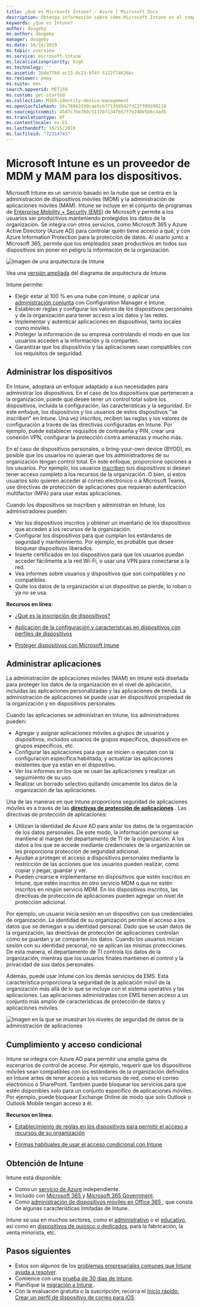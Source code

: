 ```yaml
---
title: ¿Qué es Microsoft Intune? - Azure | Microsoft Docs
description: Obtenga información sobre cómo Microsoft Intune es el componente de administración de dispositivos móviles (MDM) y de administración de aplicaciones móviles (MAM) de la solución Enterprise Mobility + Security y sobre cómo ayuda a proteger los datos de la empresa.
keywords: ¿Qué es Intune?
author: dougeby
ms.author: dougeby
manager: dougeby
ms.date: 10/14/2019
ms.topic: overview
ms.service: microsoft-intune
ms.localizationpriority: high
ms.technology: ''
ms.assetid: 3b4e778d-ac13-4c23-974f-5122f74626bc
ms.reviewer: pmay
ms.suite: ems
search.appverid: MET150
ms.custom: get-started
ms.collection: M365-identity-device-management
ms.openlocfilehash: 56c76663330cae5cb771358542fd22ff09398118
ms.sourcegitcommit: 45d7c76e760c5117bf134fb57f7e248e5b6c4ad5
ms.translationtype: HT
ms.contentlocale: es-ES
ms.lasthandoff: 10/15/2019
ms.locfileid: "72314743"
---
```

# <a name="microsoft-intune-is-an-mdm-and-mam-provider-for-your-devices"></a>Microsoft Intune es un proveedor de MDM y MAM para los dispositivos.

Microsoft Intune es un servicio basado en la nube que se centra en la administración de dispositivos móviles (MDM) y la administración de aplicaciones móviles (MAM). Intune se incluye en el conjunto de programas de [Enterprise Mobility + Security (EMS)](https://www.microsoft.com/microsoft-365/enterprise-mobility-security) de Microsoft y permite a los usuarios ser productivos manteniendo protegidos los datos de la organización. Se integra con otros servicios, como Microsoft 365 y Azure Active Directory (Azure AD) para controlar quién tiene acceso a qué, y con Azure Information Protection para la protección de datos. Al usarlo junto a Microsoft 365, permite que los empleados sean productivos en todos sus dispositivos sin poner en peligro la información de la organización.

![Imagen de una arquitectura de Intune](./media/what-is-intune/intunearch_sm.png)

Vea una [versión ampliada](./media/what-is-intune/intunearchitecture.svg) del diagrama de arquitectura de Intune.

Intune permite:

- Elegir estar al 100 % en una nube con Intune, o aplicar una [administración conjunta](https://docs.microsoft.com/sccm/comanage/overview) con Configuration Manager e Intune.
- Establecer reglas y configurar los valores de los dispositivos personales y de la organización para tener acceso a los datos y las redes.
- Implementar y autenticar aplicaciones en dispositivos, tanto locales como móviles.
- Proteger la información de su empresa controlando el modo en que los usuarios acceden a la información y la comparten.
- Garantizar que los dispositivos y las aplicaciones sean compatibles con los requisitos de seguridad.

## <a name="manage-devices"></a>Administrar los dispositivos

En Intune, adoptará un enfoque adaptado a sus necesidades para administrar los dispositivos. En el caso de los dispositivos que pertenecen a la organización, puede que desee tener un control total sobre los dispositivos, incluida la configuración, las características y la seguridad. En este enfoque, los dispositivos y los usuarios de estos dispositivos "se inscriben" en Intune. Una vez inscritos, reciben las reglas y los valores de configuración a través de las directivas configuradas en Intune. Por ejemplo, puede establecer requisitos de contraseña y PIN, crear una conexión VPN, configurar la protección contra amenazas y mucho más.

En el caso de dispositivos personales, o bring-your-own device (BYOD), es posible que los usuarios no quieran que los administradores de su organización tengan control total. En este enfoque, proporcione opciones a los usuarios. Por ejemplo, los usuarios [inscriben](../enrollment/device-enrollment.md) sus dispositivos si desean tener acceso completo a los recursos de la organización. O bien, si estos usuarios solo quieren acceder al correo electrónico o a Microsoft Teams, use directivas de protección de aplicaciones que requieran autenticación multifactor (MFA) para usar estas aplicaciones.

Cuando los dispositivos se inscriben y administran en Intune, los administradores pueden:

- Ver los dispositivos inscritos y obtener un inventario de los dispositivos que acceden a los recursos de la organización.
- Configurar los dispositivos para que cumplan los estándares de seguridad y mantenimiento. Por ejemplo, es probable que desee bloquear dispositivos liberados.
- Inserte certificados en los dispositivos para que los usuarios puedan acceder fácilmente a la red Wi-Fi, o usar una VPN para conectarse a la red.
- Vea informes sobre usuarios y dispositivos que son compatibles y no compatibles.
- Quite los datos de la organización si un dispositivo se pierde, lo roban o ya no se usa.

**Recursos en línea**:

- [¿Qué es la inscripción de dispositivos?](../enrollment/device-enrollment.md)

- [Aplicación de la configuración y características en dispositivos con perfiles de dispositivos](../configuration/device-profiles.md)

- [Proteger dispositivos con Microsoft Intune](../protect/device-protect.md)

## <a name="manage-apps"></a>Administrar aplicaciones

La administración de aplicaciones móviles (MAM) en Intune está diseñada para proteger los datos de la organización en el nivel de aplicación, incluidas las aplicaciones personalizadas y las aplicaciones de tienda. La administración de aplicaciones se puede usar en dispositivos propiedad de la organización y en dispositivos personales.

Cuando las aplicaciones se administran en Intune, los administradores pueden:

- Agregar y asignar aplicaciones móviles a grupos de usuarios y dispositivos, incluidos usuarios de grupos específicos, dispositivos en grupos específicos, etc.
- Configurar las aplicaciones para que se inicien o ejecuten con la configuración específica habilitada, y actualizar las aplicaciones existentes que ya están en el dispositivo.
- Ver los informes en los que se usan las aplicaciones y realizar un seguimiento de su uso.
- Realizar un borrado selectivo quitando únicamente los datos de la organización de las aplicaciones.

Una de las maneras en que Intune proporciona seguridad de aplicaciones móviles es a través de las **[directivas de protección de aplicaciones](../apps/app-protection-policy.md)** . Las directivas de protección de aplicaciones:

- Utilizan la identidad de Azure AD para aislar los datos de la organización de los datos personales. De este modo, la información personal se mantiene al margen del departamento de TI de la organización. A los datos a los que se accede mediante credenciales de la organización se les proporciona protección de seguridad adicional.
- Ayudan a proteger el acceso a dispositivos personales mediante la restricción de las acciones que los usuarios pueden realizar, como copiar y pegar, guardar y ver.
- Pueden crearse e implementarse en dispositivos que estén inscritos en Intune, que estén inscritos en otro servicio MDM o que no estén inscritos en ningún servicio MDM. En los dispositivos inscritos, las directivas de protección de aplicaciones pueden agregar un nivel de protección adicional.

Por ejemplo, un usuario inicia sesión en un dispositivo con sus credenciales de organización. La identidad de su organización permite el acceso a los datos que se deniegan a su identidad personal. Dado que se usan datos de la organización, las directivas de protección de aplicaciones controlan cómo se guardan y se comparten los datos. Cuando los usuarios inician sesión con su identidad personal, no se aplican las mismas protecciones. De esta manera, el departamento de TI controla los datos de la organización, mientras que los usuarios finales mantienen el control y la privacidad de sus datos personales.

Además, puede usar Intune con los demás servicios de EMS. Esta característica proporciona la seguridad de la aplicación móvil de la organización más allá de lo que se incluye con el sistema operativo y las aplicaciones. Las aplicaciones administradas con EMS tienen acceso a un conjunto más amplio de características de protección de datos y aplicaciones móviles.

![Imagen en la que se muestran los niveles de seguridad de datos de la administración de aplicaciones](./media/what-is-intune/managing-mobile-apps.png)

## <a name="compliance-and-conditional-access"></a>Cumplimiento y acceso condicional

Intune se integra con Azure AD para permitir una amplia gama de escenarios de control de acceso. Por ejemplo, requerir que los dispositivos móviles sean compatibles con los estándares de la organización definidos en Intune antes de tener acceso a los recursos de red, como el correo electrónico o SharePoint. También puede bloquear los servicios para que estén disponibles solo para un conjunto específico de aplicaciones móviles. Por ejemplo, puede bloquear Exchange Online de modo que solo Outlook o Outlook Mobile tengan acceso a él.

**Recursos en línea**:

- [Establecimiento de reglas en los dispositivos para permitir el acceso a recursos de su organización](../protect/device-compliance-get-started.md)

- [Formas habituales de usar el acceso condicional con Intune](../protect/conditional-access-intune-common-ways-use.md)

## <a name="how-to-get-intune"></a>Obtención de Intune

Intune está disponible:

- Como un [servicio de Azure](https://go.microsoft.com/fwlink/?linkid=2090973) independiente.
- Incluido con [Microsoft 365 ](https://www.microsoft.com/microsoft-365/enterprise-mobility-security/microsoft-intune) y [Microsoft 365 Government](https://www.microsoft.com/microsoft-365/government).
- Como [administración de dispositivos móviles en Office 365 ](https://support.office.com/article/choose-between-mdm-for-office-365-and-microsoft-intune-c93d9ab9-efb2-4349-9b93-30c30562ee22), que consta de algunas características limitadas de Intune.

Intune se usa en muchos sectores, como el [administrativo](https://docs.microsoft.com/enterprise-mobility-security/solutions/ems-govt-service-description) o el [educativo](https://www.microsoft.com/en-us/education/intune), así como en [dispositivos de quiosco o dedicados](../configuration/kiosk-settings.md), para la fabricación, la venta minorista, etc.

## <a name="next-steps"></a>Pasos siguientes

- Estos son algunos de los [problemas empresariales comunes que Intune ayuda a resolver](https://docs.microsoft.com/intune/common-scenarios).
- Comience con una [prueba de 30 días de Intune](free-trial-sign-up.md).
- Planifique la [migración a Intune ](migration-guide.md).
- Con la evaluación gratuita o la suscripción, recorra el [Inicio rápido: Crear un perfil de dispositivo de correo para iOS](../configuration/quickstart-email-profile.md).
